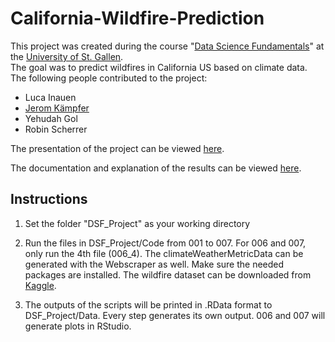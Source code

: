 # California-Wildfire-Prediction
This project was created during the course "[Data Science Fundamentals](https://www.unisg.ch/en/studium/zulassungundanmeldung/zulzusatzausbildungen/dsf)" at the [University of St. Gallen](https://www.unisg.ch/en).<br/>
The goal was to predict wildfires in California US based on climate data.<br/>
The following people contributed to the project:
- Luca Inauen
- [Jerom Kämpfer](https://www.linkedin.com/in/jerom-kämpfer-7848051b7/)
- Yehudah Gol
- Robin Scherrer

The presentation of the project can be viewed [here](https://rjscherrer.github.io/predicting-wildfires-presentation).

The documentation and explanation of the results can be viewed [here](https://github.com/jeromk/California-Wildfire-Prediction/blob/master/Documentation%20%26%20Results.pdf).

## Instructions

1) Set the folder "DSF_Project" as your working directory

2) Run the files in DSF_Project/Code from 001 to 007. For 006 and 007, only run the 4th file (006_4).
The climateWeatherMetricData can be generated with the Webscraper as well.
Make sure the needed packages are installed. The wildfire dataset can be downloaded from [Kaggle](https://www.kaggle.com/rtatman/188-million-us-wildfires).

3) The outputs of the scripts will be printed in .RData format to DSF_Project/Data. Every step generates its own output. 006 and 007 will generate plots in RStudio.
